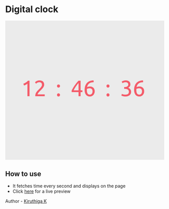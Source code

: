# Digital clock

![](./screenshot.png)

## How to use

- It fetches time every second and displays on the page
- Click [here](https://kiruanime2003.github.io/digital-clock/) for a live preview

Author - [Kiruthiga K](https://kiruanime2003.gitlab.io/)
